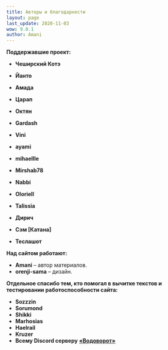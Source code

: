```yaml
---
title: Авторы и благодарности
layout: page
last_update: 2020-11-03
wow: 9.0.1
author: Amani
---
```


**Поддержавшие проект:**

* **Чеширский Котэ**

* **Йанто**
* **Амада**

* **Царап**
* **Октян**
* **Gardash**  
* **Vini**

* **ayami**
* **mihaellle**
* **Mirshab78**
* **Nabbi**
* **Oloriell**
* **Talissia**
* **Дирич**
* **Сэм [Катана]**
* **Теслашот**

**Над сайтом работают:**

* **Amani** – автор материалов.
* **orenji-sama** – дизайн.

<p></p>

**Отдельное спасибо тем, кто помогал в вычитке текстов и тестировании работоспособности сайта:**

* **Sozzzin**
* **Sorumond**
* **Shikki**
* **Marhosias**
* **Haelrail**
* **Kruzer**
* **Всему Discord серверу** [**«Водоворот»**](https://discordapp.com/invite/zTQhBn8)
